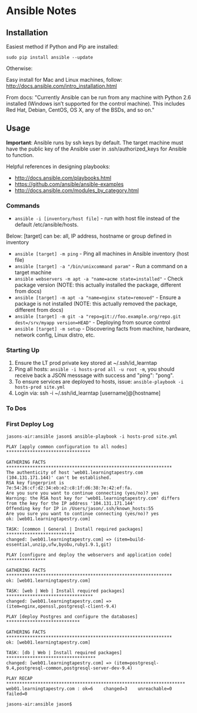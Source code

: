 # Ansible Notes

## Installation

Easiest method if Python and Pip are installed:

```
sudo pip install ansible --update
```
Otherwise:

Easy install for Mac and Linux machines, follow: http://docs.ansible.com/intro_installation.html

From docs:  "Currently Ansible can be run from any machine with Python 2.6 installed (Windows isn’t supported for the control machine). This includes Red Hat, Debian, CentOS, OS X, any of the BSDs, and so on."

## Usage

**Important**:  Ansible runs by ssh keys by default.  The target machine must have the public key of the Ansible user in .ssh/authorized_keys for Ansible to function.

Helpful references in designing playbooks:  

- http://docs.ansible.com/playbooks.html
- https://github.com/ansible/ansible-examples
- http://docs.ansible.com/modules_by_category.html

### Commands

- ```ansible -i [inventory/host file]``` - run with host file instead of the default /etc/ansible/hosts.  

Below: [target] can be: all, IP address, hostname or group defined in inventory

- ```ansible [target] -m ping``` - Ping all machines in Ansible inventory (host file)
- ```ansible [target] -a "/bin/unixcommand param"``` - Run a command on a target machine
- ```ansible webservers -m apt -a "name=acme state=installed"``` - Check package version (NOTE: this actually installed the package, different from docs)
- ```ansible [target] -m apt -a "name=nginx state=removed"``` - Ensure a package is not installed  (NOTE: this actually removed the package, different from docs)
- ```ansible [target] -m git -a "repo=git://foo.example.org/repo.git dest=/srv/myapp version=HEAD"``` - Deploying from source control
- ```ansible [target] -m setup``` - Discovering facts from machine, hardware, network config, Linux distro, etc.

### Starting Up
1. Ensure the LT prod private key stored at ~/.ssh/id_learntap
2. Ping all hosts:  ```ansible -i hosts-prod all -u root -m```, you should receive back a JSON messsage with success and "ping": "pong".
3. To ensure services are deployed to hosts, issue: ```ansible-playbook -i hosts-prod site.yml```
4. Login via: ssh -i ~/.ssh/id_learntap [username]@[hostname]

### To Dos

### First Deploy Log

```
jasons-air:ansible jason$ ansible-playbook -i hosts-prod site.yml

PLAY [apply common configuration to all nodes] ******************************** 

GATHERING FACTS *************************************************************** 
The authenticity of host 'web01.learningtapestry.com (104.131.171.144)' can't be established.
RSA key fingerprint is 7e:54:26:cf:d2:34:eb:e2:c8:1f:d6:38:7e:42:ef:fa.
Are you sure you want to continue connecting (yes/no)? yes
Warning: the RSA host key for 'web01.learningtapestry.com' differs from the key for the IP address '104.131.171.144'
Offending key for IP in /Users/jason/.ssh/known_hosts:55
Are you sure you want to continue connecting (yes/no)? yes
ok: [web01.learningtapestry.com]

TASK: [common | General | Install required packages] ************************** 
changed: [web01.learningtapestry.com] => (item=build-essential,unzip,ufw,byobu,ruby1.9.1,git)

PLAY [configure and deploy the webservers and application code] *************** 

GATHERING FACTS *************************************************************** 
ok: [web01.learningtapestry.com]

TASK: [web | Web | Install required packages] ********************************* 
changed: [web01.learningtapestry.com] => (item=nginx,openssl,postgresql-client-9.4)

PLAY [deploy Postgres and configure the databases] **************************** 

GATHERING FACTS *************************************************************** 
ok: [web01.learningtapestry.com]

TASK: [db | Web | Install required packages] ********************************** 
changed: [web01.learningtapestry.com] => (item=postgresql-9.4,postgresql-common,postgresql-server-dev-9.4)

PLAY RECAP ******************************************************************** 
web01.learningtapestry.com : ok=6    changed=3    unreachable=0    failed=0   

jasons-air:ansible jason$ 
```

